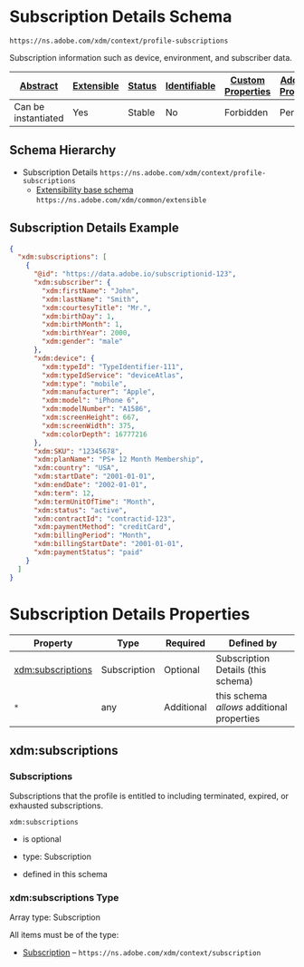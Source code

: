 
# Subscription Details Schema

```
https://ns.adobe.com/xdm/context/profile-subscriptions
```

Subscription information such as device, environment, and subscriber data.

| [Abstract](../../../abstract.md) | [Extensible](../../../extensions.md) | [Status](../../../status.md) | [Identifiable](../../../id.md) | [Custom Properties](../../../extensions.md) | [Additional Properties](../../../extensions.md) | Defined In |
|----------------------------------|--------------------------------------|------------------------------|--------------------------------|---------------------------------------------|-------------------------------------------------|------------|
| Can be instantiated | Yes | Stable | No | Forbidden | Permitted | [fieldgroups/profile/profile-subscriptions.schema.json](fieldgroups/profile/profile-subscriptions.schema.json) |
## Schema Hierarchy

* Subscription Details `https://ns.adobe.com/xdm/context/profile-subscriptions`
  * [Extensibility base schema](../../datatypes/extensible.schema.md) `https://ns.adobe.com/xdm/common/extensible`


## Subscription Details Example
```json
{
  "xdm:subscriptions": [
    {
      "@id": "https://data.adobe.io/subscriptionid-123",
      "xdm:subscriber": {
        "xdm:firstName": "John",
        "xdm:lastName": "Smith",
        "xdm:courtesyTitle": "Mr.",
        "xdm:birthDay": 1,
        "xdm:birthMonth": 1,
        "xdm:birthYear": 2000,
        "xdm:gender": "male"
      },
      "xdm:device": {
        "xdm:typeId": "TypeIdentifier-111",
        "xdm:typeIdService": "deviceAtlas",
        "xdm:type": "mobile",
        "xdm:manufacturer": "Apple",
        "xdm:model": "iPhone 6",
        "xdm:modelNumber": "A1586",
        "xdm:screenHeight": 667,
        "xdm:screenWidth": 375,
        "xdm:colorDepth": 16777216
      },
      "xdm:SKU": "12345678",
      "xdm:planName": "PS+ 12 Month Membership",
      "xdm:country": "USA",
      "xdm:startDate": "2001-01-01",
      "xdm:endDate": "2002-01-01",
      "xdm:term": 12,
      "xdm:termUnitOfTime": "Month",
      "xdm:status": "active",
      "xdm:contractId": "contractid-123",
      "xdm:paymentMethod": "creditCard",
      "xdm:billingPeriod": "Month",
      "xdm:billingStartDate": "2001-01-01",
      "xdm:paymentStatus": "paid"
    }
  ]
}
```

# Subscription Details Properties

| Property | Type | Required | Defined by |
|----------|------|----------|------------|
| [xdm:subscriptions](#xdmsubscriptions) | Subscription | Optional | Subscription Details (this schema) |
| `*` | any | Additional | this schema *allows* additional properties |

## xdm:subscriptions
### Subscriptions

Subscriptions that the profile is entitled to including terminated, expired, or exhausted subscriptions.

`xdm:subscriptions`
* is optional
* type: Subscription

* defined in this schema

### xdm:subscriptions Type


Array type: Subscription

All items must be of the type:
* [Subscription](../../datatypes/industry-verticals/subscription.schema.md) – `https://ns.adobe.com/xdm/context/subscription`







